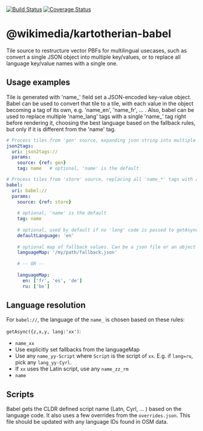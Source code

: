 [![Build Status](https://travis-ci.org/kartotherian/babel.svg?branch=master)](https://travis-ci.org/kartotherian/babel)
[![Coverage Status](https://coveralls.io/repos/github/kartotherian/babel/badge.svg)](https://coveralls.io/github/kartotherian/babel)

# @wikimedia/kartotherian-babel
Tile source to restructure vector PBFs for multilingual usecases, such as convert a single JSON object into multiple key/values, or to replace all language key/value names with a single one.  

## Usage examples

Tile is generated with 'name_' field set a JSON-encoded key-value object.
Babel can be used to convert that tile to a tile, with each value in the object becoming
a tag of its own, e.g. 'name_en', 'name_fr', ... . Also, babel can be used to replace
multiple 'name_lang' tags with a single 'name_' tag right before rendering it, choosing the best
language based on the fallback rules, but only if it is different from the 'name' tag.

```yaml
# Process tiles from 'gen' source, expanding json string into multiple tags
json2tags:
  uri: json2tags://
  params:
    source: {ref: gen}
    tag: name   # optional, 'name' is the default
```


```yaml
# Process tiles from 'store' source, replacing all 'name_*' tags with a single 'name' tag
babel:
  uri: babel://
  params:
    source: {ref: store}
    
    # optional, 'name' is the default
    tag: name
    
    # optional, used by default if no 'lang' code is passed to getAsync()
    defaultLanguage: 'en' 
    
    # optional map of fallback values. Can be a json file or an object value
    languageMap: '/my/path/fallback.json'
    
    # -- OR --
    
    languageMap:
      en: ['fr', 'es', 'de']
      ru: ['be']
```

## Language resolution
For `babel://`, the language of the `name_` is chosen based on these rules:

`getAsync({z,x,y, lang:'xx')`:
 * `name_xx`
 * Use explicitly set fallbacks from the languageMap
 * Use any `name_yy-Script` where `Script` is the script of `xx`. E.g. if `lang=ru`, pick any `lang_yy-Cyrl`.
 * If `xx` uses the Latin script, use any `name_zz_rm`
 * `name`

## Scripts

Babel gets the CLDR defined script name (Latn, Cyrl, ... ) based on the language code. It also uses a few overrides from the `overrides.json`. This file should be updated with any language IDs found in OSM data.
